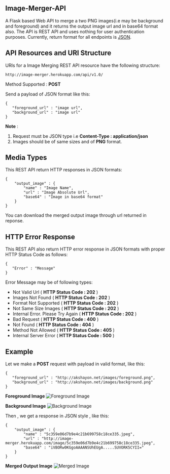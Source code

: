 Image-Merger-API
-----------------------

A Flask based Web API to merge a two PNG images(i.e may be background and foreground) and it returns the output image url and in base64 format also.
The API is REST API and uses nothing for user authentication purposes. Currently, return format for all endpoints is [JSON](http://json.org/ "JSON").

## API Resources and URI Structure
URIs for a Image Merging REST API resource have the following structure:

    http://image-merger.herokuapp.com/api/v1.0/
Method Supported : **POST**

Send a payload of JSON format like this:

    {
       "foreground_url" : "image url",
       "background_url" : "image url"
    }

**Note** :

  1. Request must be JSON type i.e **Content-Type : application/json**
  2. Images should be of same sizes and of **PNG** format.

## Media Types
This REST API return HTTP responses in JSON formats:

    {
        "output_image" : {
            "name" : "Image Name",
            "url" : "Image Absolute Url",
            "base64" : "Image in base64 format"
        }
    }

You can download the merged output image through url returned in reponse.

## HTTP Error Response
This REST API also return HTTP error response in JSON formats with proper HTTP Status Code as follows:

    {
       "Error" : "Message"
    }

Error Message may be of following types:

   *  Not Valid Url ( __HTTP Status Code : 202__ )
   *  Images Not Found ( __HTTP Status Code : 202__ )
   *  Format Not Supported ( __HTTP Status Code : 202__ )
   *  Not Same Size Images ( __HTTP Status Code : 202__ )
   *  Internal Error. Please Try Again ( __HTTP Status Code : 202__ )
   *  Bad Request ( __HTTP Status Code : 400__ )
   *  Not Found ( __HTTP Status Code : 404__ )
   *  Method Not Allowed ( __HTTP Status Code : 405__ )
   *  Internal Server Error ( __HTTP Status Code : 500__ )

## Example
Let we make a **POST** request with payload in valid format, like this:

    {
       "foreground_url" : "http://akshayon.net/images/foreground.png",
       "background_url" : "http://akshayon.net/images/background.png"
    }

**Foreground Image**
![Foreground Image](http://akshayon.net/images/foreground.png "Foreground Image")

**Background Image**
![Background Image](http://akshayon.net/images/background.png "Background Image")

Then , we get a response in JSON style , like this:

    {
        "output_image" : {
            "name" : "5c359e06d7b9e4c21b699758c18ce335.jpeg",
            "url" : "http://image-merger.herokuapp.com/image/5c359e06d7b9e4c21b699758c18ce335.jpeg",
            "base64" : "iVBORw0KGgoAAAANSUhEUgA.....SUVORK5CYII="
        }
    }

**Merged Output Image**
![Merged Image](http://akshayon.net/images/merged.jpeg "Merged Image")

